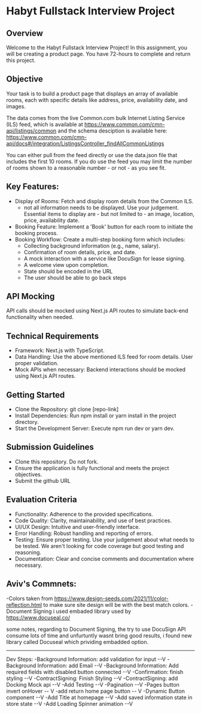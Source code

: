 # Habyt Fullstack Interview Project

## Overview
Welcome to the Habyt Fullstack Interview Project! In this assignment, you will be creating a product page. You have 72-hours to complete and return this project. 

## Objective
Your task is to build a product page that displays an array of available rooms, each with specific details like address, price, availability date, and images.

The data comes from the live Common.com bulk Internet Listing Service (ILS) feed, which is available at https://www.common.com/cmn-api/listings/common and the schema desciption is available here: https://www.common.com/cmn-api/docs#/integration/ListingsController_findAllCommonListings

You can either pull from the feed directly or use the data.json file that includes the first 10 rooms. If you do use the feed you may limit the number of rooms shown to a reasonable number - or not - as you see fit.


## Key Features:
- Display of Rooms: Fetch and display room details from the Common ILS.
  - not all information needs to be displayed. Use your judgement. Essential items to display are - but not limited to - an image, location, price, availability date.
- Booking Feature: Implement a 'Book' button for each room to initiate the booking process.
- Booking Workflow: Create a multi-step booking form which includes:
  - Collecting background information (e.g., name, salary).
  - Confirmation of room details, price, and date.
  - A mock interaction with a service like DocuSign for lease signing.
  - A welcome view upon completion.
  - State should be encoded in the URL
  - The user should be able to go back steps

## API Mocking

API calls should be mocked using Next.js API routes to simulate back-end functionality when needed.

## Technical Requirements
- Framework: Next.js with TypeScript.
- Data Handling: Use the above mentioned ILS feed for room details. User proper validation.
- Mock APIs when necessary: Backend interactions should be mocked using Next.js API routes.

## Getting Started
- Clone the Repository: git clone [repo-link]
- Install Dependencies: Run npm install or yarn install in the project directory.
- Start the Development Server: Execute npm run dev or yarn dev.

## Submission Guidelines
- Clone this repository. Do not fork.
- Ensure the application is fully functional and meets the project objectives.
- Submit the github URL

## Evaluation Criteria
- Functionality: Adherence to the provided specifications.
- Code Quality: Clarity, maintainability, and use of best practices.
- UI/UX Design: Intuitive and user-friendly interface.
- Error Handling: Robust handling and reporting of errors.
- Testing: Ensure proper testing. Use your judgement about what needs to be tested. We aren't looking for code coverage but good testing and reasoning.
- Documentation: Clear and concise comments and documentation where necessary.


## Aviv's Commnets:
-Colors taken from https://www.design-seeds.com/2021/11/color-reflection.html to make sure site design will be with the best match colors.
-Document Signing i used embaded library used by https://www.docuseal.co/

some notes, regarding to Document Signing, the try to use DocuSign API consume lots of time and unfurtuntly wasnt bring good results, i found new library called Docuseal which prividing embadded option.


-----------------
Dev Steps:
-Background Information: add validation for input --V
-Background Information: add Email --V
-Background Information: Add required fields with disabled button connected --V
-Confirmation: finish styling --V
-ContractSigning: Finish Styling --V
-ContractSigning: add Docking Mock api --V
-Add Testing --V
-Pagination --V
-Pages button invert onHover -- V
-add return home page button -- V
-Dynamic Button component --V
-Add Title at homepage --V
-Add saved information state in store state --V
-Add Loading Spinner animation --V